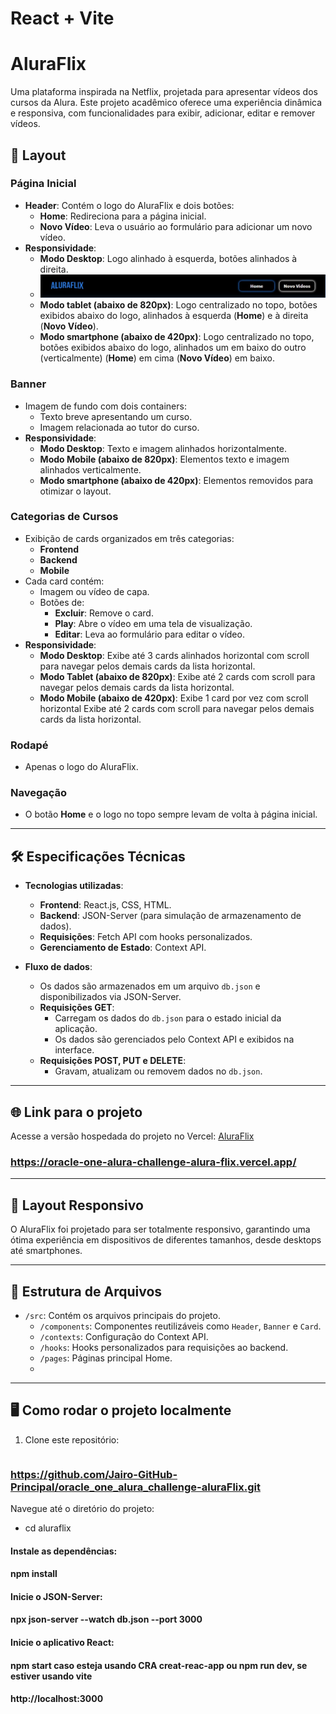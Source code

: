 # React + Vite
# AluraFlix

Uma plataforma inspirada na Netflix, projetada para apresentar vídeos dos cursos da Alura. Este projeto acadêmico oferece uma experiência dinâmica e responsiva, com funcionalidades para exibir, adicionar, editar e remover vídeos. 

## 🚀 Layout

### Página Inicial
- **Header**: Contém o logo do AluraFlix e dois botões:
  - **Home**: Redireciona para a página inicial.
  - **Novo Vídeo**: Leva o usuário ao formulário para adicionar um novo vídeo.
- **Responsividade**:
  - **Modo Desktop**: Logo alinhado à esquerda, botões alinhados à direita.
  - ![Texto Alternativo](https://github.com/Jairo-GitHub-Principal/oracle_one_alura_challenge-aluraFlix/blob/master/imgGithub/headerDesktop.jpg?raw=true)
  - **Modo tablet (abaixo de 820px)**: Logo centralizado no topo, botões exibidos abaixo do logo, alinhados à esquerda (**Home**) e à direita (**Novo Vídeo**).
   - **Modo smartphone (abaixo de 420px)**: Logo centralizado no topo, botões exibidos abaixo do logo, alinhados  um em baixo do outro (verticalmente) (**Home**) em cima (**Novo Vídeo**) em baixo.

### Banner
- Imagem de fundo com dois containers:
  - Texto breve apresentando um curso.
  - Imagem relacionada ao tutor do curso.
- **Responsividade**:
  - **Modo Desktop**: Texto e imagem alinhados horizontalmente.
  - **Modo Mobile (abaixo de 820px)**: Elementos texto e imagem alinhados verticalmente.
  - **Modo smartphone (abaixo de 420px)**: Elementos removidos para otimizar o layout.

### Categorias de Cursos
- Exibição de cards organizados em três categorias:
  - **Frontend**
  - **Backend**
  - **Mobile**
- Cada card contém:
  - Imagem ou vídeo de capa.
  - Botões de:
    - **Excluir**: Remove o card.
    - **Play**: Abre o vídeo em uma tela de visualização.
    - **Editar**: Leva ao formulário para editar o vídeo.
- **Responsividade**:
  - **Modo Desktop**: Exibe até 3 cards alinhados  horizontal com scroll  para navegar pelos demais cards da lista horizontal.
  - **Modo Tablet (abaixo de 820px)**: Exibe até 2 cards com scroll  para navegar pelos demais cards da lista horizontal.
  - **Modo Mobile (abaixo de 420px)**: Exibe 1 card por vez com scroll horizontal Exibe até 2 cards com scroll  para navegar pelos demais cards da lista horizontal.

### Rodapé
- Apenas o logo do AluraFlix.

### Navegação
- O botão **Home** e o logo no topo sempre levam de volta à página inicial.

---

## 🛠️ Especificações Técnicas

- **Tecnologias utilizadas**:
  - **Frontend**: React.js, CSS, HTML.
  - **Backend**: JSON-Server (para simulação de armazenamento de dados).
  - **Requisições**: Fetch API com hooks personalizados.
  - **Gerenciamento de Estado**: Context API.
  
- **Fluxo de dados**:
  - Os dados são armazenados em um arquivo `db.json` e disponibilizados via JSON-Server.
  - **Requisições GET**:
    - Carregam os dados do `db.json` para o estado inicial da aplicação.
    - Os dados são gerenciados pelo Context API e exibidos na interface.
  - **Requisições POST, PUT e DELETE**:
    - Gravam, atualizam ou removem dados no `db.json`.

---

## 🌐 Link para o projeto
Acesse a versão hospedada do projeto no Vercel:
[AluraFlix](#)  
### https://oracle-one-alura-challenge-alura-flix.vercel.app/

---

## 📱 Layout Responsivo

O AluraFlix foi projetado para ser totalmente responsivo, garantindo uma ótima experiência em dispositivos de diferentes tamanhos, desde desktops até smartphones.

---

## 📂 Estrutura de Arquivos

- `/src`: Contém os arquivos principais do projeto.
  - `/components`: Componentes reutilizáveis como `Header`, `Banner` e `Card`.
  - `/contexts`: Configuração do Context API.
  - `/hooks`: Hooks personalizados para requisições ao backend.
  - `/pages`: Páginas principal Home.
  - 

---

## 🖥️ Como rodar o projeto localmente

1. Clone este repositório:
   ```bash
 ###  https://github.com/Jairo-GitHub-Principal/oracle_one_alura_challenge-aluraFlix.git
   
   Navegue até o diretório do projeto:
* cd aluraflix

#### Instale as dependências:

#### npm install

#### Inicie o JSON-Server:

#### npx json-server --watch db.json --port 3000
#### Inicie o aplicativo React:

#### npm start  caso esteja usando CRA creat-reac-app ou npm run dev, se estiver usando vite


#### http://localhost:3000

```bash

